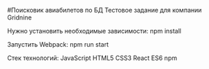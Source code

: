 #Поисковик авиабилетов по БД
Тестовое задание для компании Gridnine
 
Нужно установить необходимые зависимости:
npm install

Запустить Webpack:
npm run start

Стек технологий:
JavaScript
HTML5
CSS3
React
ES6
npm